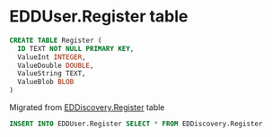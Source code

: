 # EDDUser.Register table

```sql
CREATE TABLE Register (
  ID TEXT NOT NULL PRIMARY KEY, 
  ValueInt INTEGER, 
  ValueDouble DOUBLE, 
  ValueString TEXT, 
  ValueBlob BLOB
)
```

Migrated from [EDDiscovery.Register](https://github.com/EDDiscovery/EDDiscovery/wiki/Databases-in-EDD#register) table
```sql
INSERT INTO EDDUser.Register SELECT * FROM EDDiscovery.Register
```

